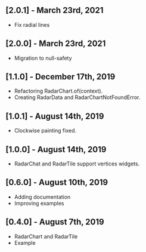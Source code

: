 ## [2.0.1] - March 23rd, 2021

- Fix radial lines

## [2.0.0] - March 23rd, 2021

- Migration to null-safety

## [1.1.0] - December 17th, 2019

- Refactoring RadarChart.of(context).
- Creating RadarData and RadarChartNotFoundError.

## [1.0.1] - August 14th, 2019

- Clockwise painting fixed.

## [1.0.0] - August 14th, 2019

- RadarChat and RadarTile support vertices widgets.

## [0.6.0] - August 10th, 2019

- Adding documentation
- Improving examples

## [0.4.0] - August 7th, 2019

- RadarChart and RadarTile
- Example
